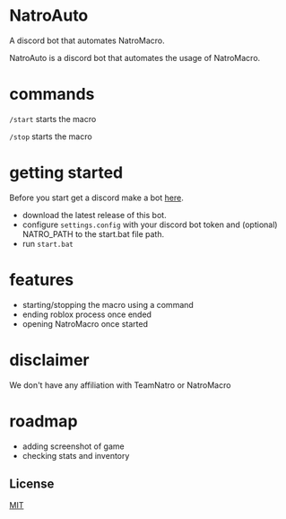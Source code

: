 
# NatroAuto

A discord bot that automates NatroMacro.

NatroAuto is a discord bot that automates the usage of NatroMacro.

# commands

``/start`` starts the macro

``/stop`` starts the macro

# getting started
Before you start get a discord make a bot [here](https://discord.com/developers/applications).

- download the latest release of this bot.
- configure ``settings.config`` with your discord bot token and (optional) NATRO_PATH to the start.bat file path.
- run ``start.bat``

# features

- starting/stopping the macro using a command
-  ending roblox process once ended
- opening NatroMacro once started

# disclaimer

We don't have any affiliation with TeamNatro or NatroMacro

# roadmap
- adding screenshot of game
- checking stats and inventory





## License

[MIT](https://choosealicense.com/licenses/mit/)

